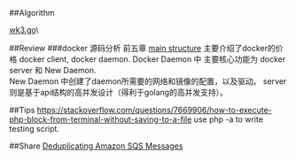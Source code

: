 ##Algorithm

[wk3.go](wk3.go)\

##Review
###docker 源码分析 前五章
[main structure](docker-image.png)
主要介绍了docker的价格 docker client, docker daemon. Docker Daemon 中 主要核心功能为 docker server 和 New Daemon.\
New Daemon 中创建了daemon所需要的网络和镜像的配置，以及驱动。
server 则是基于api结构的高并发设计（得利于golang的高并发支持）。

##Tips
https://stackoverflow.com/questions/7669906/how-to-execute-php-block-from-terminal-without-saving-to-a-file
use php -a to write testing script.

##Share
[Deduplicating Amazon SQS Messages](https://medium.com/avmconsulting-blog/deduplicating-amazon-sqs-messages-dc114d1e6545)

